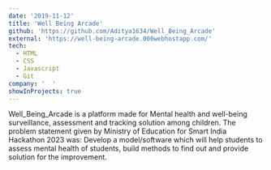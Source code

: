 ```yaml
---
date: '2019-11-12'
title: 'Well Being Arcade'
github: 'https://github.com/Aditya1634/Well_Being_Arcade'
external: 'https://well-being-arcade.000webhostapp.com/'
tech:
  - HTML
  - CSS
  - Javascript
  - Git
company: '  '
showInProjects: true
---
```


Well_Being_Arcade is a platform made for Mental health and well-being surveillance, assessment and tracking solution among children. The problem statement given by Ministry of Education for Smart India Hackathon 2023 was: Develop a model/software which will help students to assess mental health of students, build methods to find out and provide solution for the improvement.